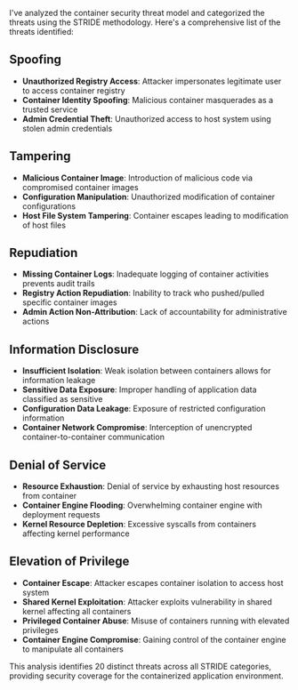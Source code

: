 I've analyzed the container security threat model and categorized the threats using the STRIDE methodology. Here's a comprehensive list of the threats identified:

## Spoofing
- **Unauthorized Registry Access**: Attacker impersonates legitimate user to access container registry
- **Container Identity Spoofing**: Malicious container masquerades as a trusted service
- **Admin Credential Theft**: Unauthorized access to host system using stolen admin credentials

## Tampering
- **Malicious Container Image**: Introduction of malicious code via compromised container images
- **Configuration Manipulation**: Unauthorized modification of container configurations
- **Host File System Tampering**: Container escapes leading to modification of host files

## Repudiation
- **Missing Container Logs**: Inadequate logging of container activities prevents audit trails
- **Registry Action Repudiation**: Inability to track who pushed/pulled specific container images
- **Admin Action Non-Attribution**: Lack of accountability for administrative actions

## Information Disclosure
- **Insufficient Isolation**: Weak isolation between containers allows for information leakage
- **Sensitive Data Exposure**: Improper handling of application data classified as sensitive
- **Configuration Data Leakage**: Exposure of restricted configuration information
- **Container Network Compromise**: Interception of unencrypted container-to-container communication

## Denial of Service
- **Resource Exhaustion**: Denial of service by exhausting host resources from container
- **Container Engine Flooding**: Overwhelming container engine with deployment requests
- **Kernel Resource Depletion**: Excessive syscalls from containers affecting kernel performance

## Elevation of Privilege
- **Container Escape**: Attacker escapes container isolation to access host system
- **Shared Kernel Exploitation**: Attacker exploits vulnerability in shared kernel affecting all containers
- **Privileged Container Abuse**: Misuse of containers running with elevated privileges
- **Container Engine Compromise**: Gaining control of the container engine to manipulate all containers

This analysis identifies 20 distinct threats across all STRIDE categories, providing security coverage for the containerized application environment.